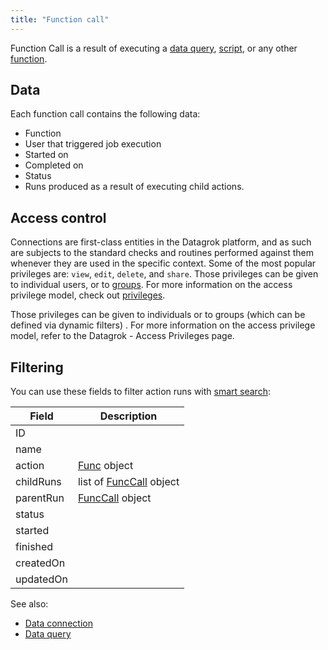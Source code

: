 ```yaml
---
title: "Function call"
---
```


Function Call is a result of executing a <!--data job
, -->[data query](../../../access/access.md#data-query),
[script](../../../compute/scripting/scripting.mdx), or any other [function](functions.md).

## Data

Each function call contains the following data:

* Function
* User that triggered job execution
* Started on
* Completed on
* Status
* Runs produced as a result of executing child actions.

## Access control

Connections are first-class entities in the Datagrok platform, and as such are subjects to the standard checks and
routines performed against them whenever they are used in the specific context. Some of the most popular privileges
are: `view`, `edit`, `delete`, and `share`. Those privileges can be given to individual users, or
to [groups](../../../govern/group.md). For more information on the access privilege model, check
out [privileges](../../../govern/security.md#privileges).

Those privileges can be given to individuals or to groups (which can be defined via dynamic filters)
. For more information on the access privilege model, refer to the Datagrok - Access Privileges page.

## Filtering

You can use these fields to filter action runs with [smart search](../../../datagrok/navigation/views/table-view#search):

| Field       | Description                                 |
|-------------|---------------------------------------------|
| ID          |                                             |
| name        |                                             |
| action      | [Func](functions.md) object                 |
| childRuns   | list of [FuncCall](function-call.md) object |
| parentRun   | [FuncCall](function-call.md) object         |
| status      |                                             |
| started     |                                             |
| finished    |                                             |
| createdOn   |                                             |
| updatedOn   |                                             |

See also:

* [Data connection](../../../access/access.md#data-connection)
* [Data query](../../../access/access.md#data-query)
